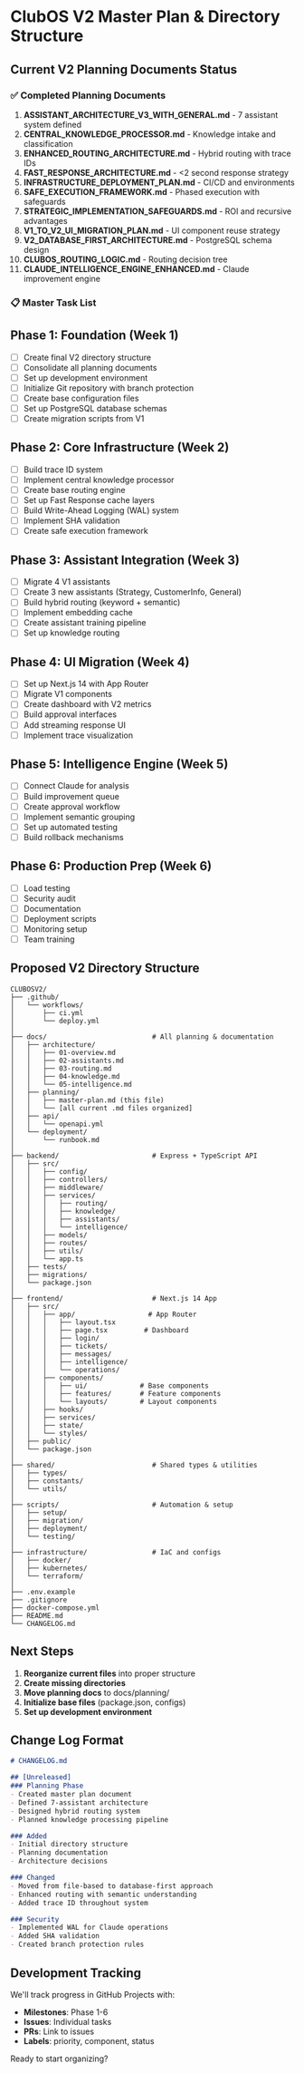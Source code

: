 # ClubOS V2 Master Plan & Directory Structure

## Current V2 Planning Documents Status

### ✅ Completed Planning Documents
1. **ASSISTANT_ARCHITECTURE_V3_WITH_GENERAL.md** - 7 assistant system defined
2. **CENTRAL_KNOWLEDGE_PROCESSOR.md** - Knowledge intake and classification
3. **ENHANCED_ROUTING_ARCHITECTURE.md** - Hybrid routing with trace IDs
4. **FAST_RESPONSE_ARCHITECTURE.md** - <2 second response strategy
5. **INFRASTRUCTURE_DEPLOYMENT_PLAN.md** - CI/CD and environments
6. **SAFE_EXECUTION_FRAMEWORK.md** - Phased execution with safeguards
7. **STRATEGIC_IMPLEMENTATION_SAFEGUARDS.md** - ROI and recursive advantages
8. **V1_TO_V2_UI_MIGRATION_PLAN.md** - UI component reuse strategy
9. **V2_DATABASE_FIRST_ARCHITECTURE.md** - PostgreSQL schema design
10. **CLUBOS_ROUTING_LOGIC.md** - Routing decision tree
11. **CLAUDE_INTELLIGENCE_ENGINE_ENHANCED.md** - Claude improvement engine

### 📋 Master Task List

## Phase 1: Foundation (Week 1)
- [ ] Create final V2 directory structure
- [ ] Consolidate all planning documents
- [ ] Set up development environment
- [ ] Initialize Git repository with branch protection
- [ ] Create base configuration files
- [ ] Set up PostgreSQL database schemas
- [ ] Create migration scripts from V1

## Phase 2: Core Infrastructure (Week 2)
- [ ] Build trace ID system
- [ ] Implement central knowledge processor
- [ ] Create base routing engine
- [ ] Set up Fast Response cache layers
- [ ] Build Write-Ahead Logging (WAL) system
- [ ] Implement SHA validation
- [ ] Create safe execution framework

## Phase 3: Assistant Integration (Week 3)
- [ ] Migrate 4 V1 assistants
- [ ] Create 3 new assistants (Strategy, CustomerInfo, General)
- [ ] Build hybrid routing (keyword + semantic)
- [ ] Implement embedding cache
- [ ] Create assistant training pipeline
- [ ] Set up knowledge routing

## Phase 4: UI Migration (Week 4)
- [ ] Set up Next.js 14 with App Router
- [ ] Migrate V1 components
- [ ] Create dashboard with V2 metrics
- [ ] Build approval interfaces
- [ ] Add streaming response UI
- [ ] Implement trace visualization

## Phase 5: Intelligence Engine (Week 5)
- [ ] Connect Claude for analysis
- [ ] Build improvement queue
- [ ] Create approval workflow
- [ ] Implement semantic grouping
- [ ] Set up automated testing
- [ ] Build rollback mechanisms

## Phase 6: Production Prep (Week 6)
- [ ] Load testing
- [ ] Security audit
- [ ] Documentation
- [ ] Deployment scripts
- [ ] Monitoring setup
- [ ] Team training

## Proposed V2 Directory Structure

```
CLUBOSV2/
├── .github/
│   └── workflows/
│       ├── ci.yml
│       └── deploy.yml
│
├── docs/                          # All planning & documentation
│   ├── architecture/
│   │   ├── 01-overview.md
│   │   ├── 02-assistants.md
│   │   ├── 03-routing.md
│   │   ├── 04-knowledge.md
│   │   └── 05-intelligence.md
│   ├── planning/
│   │   ├── master-plan.md (this file)
│   │   └── [all current .md files organized]
│   ├── api/
│   │   └── openapi.yml
│   └── deployment/
│       └── runbook.md
│
├── backend/                       # Express + TypeScript API
│   ├── src/
│   │   ├── config/
│   │   ├── controllers/
│   │   ├── middleware/
│   │   ├── services/
│   │   │   ├── routing/
│   │   │   ├── knowledge/
│   │   │   ├── assistants/
│   │   │   └── intelligence/
│   │   ├── models/
│   │   ├── routes/
│   │   ├── utils/
│   │   └── app.ts
│   ├── tests/
│   ├── migrations/
│   └── package.json
│
├── frontend/                      # Next.js 14 App
│   ├── src/
│   │   ├── app/                  # App Router
│   │   │   ├── layout.tsx
│   │   │   ├── page.tsx         # Dashboard
│   │   │   ├── login/
│   │   │   ├── tickets/
│   │   │   ├── messages/
│   │   │   ├── intelligence/
│   │   │   └── operations/
│   │   ├── components/
│   │   │   ├── ui/             # Base components
│   │   │   ├── features/       # Feature components
│   │   │   └── layouts/        # Layout components
│   │   ├── hooks/
│   │   ├── services/
│   │   ├── state/
│   │   └── styles/
│   ├── public/
│   └── package.json
│
├── shared/                        # Shared types & utilities
│   ├── types/
│   ├── constants/
│   └── utils/
│
├── scripts/                       # Automation & setup
│   ├── setup/
│   ├── migration/
│   ├── deployment/
│   └── testing/
│
├── infrastructure/                # IaC and configs
│   ├── docker/
│   ├── kubernetes/
│   └── terraform/
│
├── .env.example
├── .gitignore
├── docker-compose.yml
├── README.md
└── CHANGELOG.md
```

## Next Steps

1. **Reorganize current files** into proper structure
2. **Create missing directories**
3. **Move planning docs** to docs/planning/
4. **Initialize base files** (package.json, configs)
5. **Set up development environment**

## Change Log Format

```markdown
# CHANGELOG.md

## [Unreleased]
### Planning Phase
- Created master plan document
- Defined 7-assistant architecture
- Designed hybrid routing system
- Planned knowledge processing pipeline

### Added
- Initial directory structure
- Planning documentation
- Architecture decisions

### Changed
- Moved from file-based to database-first approach
- Enhanced routing with semantic understanding
- Added trace ID throughout system

### Security
- Implemented WAL for Claude operations
- Added SHA validation
- Created branch protection rules
```

## Development Tracking

We'll track progress in GitHub Projects with:
- **Milestones**: Phase 1-6
- **Issues**: Individual tasks
- **PRs**: Link to issues
- **Labels**: priority, component, status

Ready to start organizing?